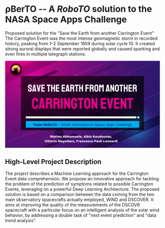 # **ρBerTO** -- A _RoboTO_ solution to the NASA Space Apps Challenge
Proposed solution for the "Save the Earth from another Carrington Event"
The Carrington Event was the most intense geomagnetic storm in recorded history, peaking from 1–2 September 1859 during solar cycle 10. It created strong auroral displays that were reported globally and caused sparking and even fires in multiple telegraph stations.

![ρBerTO](team_cover.png)

## High-Level Project Description
The project describes a Machine Learning approach for the Carrington Event data comprehension. 
We propose an innovative approach for tackling the problem of the prediction of symptoms related to possible Carrington Events, leveraging on a powerful Deep Learning Architecture. 
The proposed solution is based on a comparison between the data coming from the two main observatory spacecrafts actually employed, WIND and DSCOVER. It aims at improving the quality of the measurements of the DSCOVR spacecraft with a particular focus on an intelligent analysis of the solar wind behavior, by addressing a double task of "next event prediction" and "data trend analysis".

